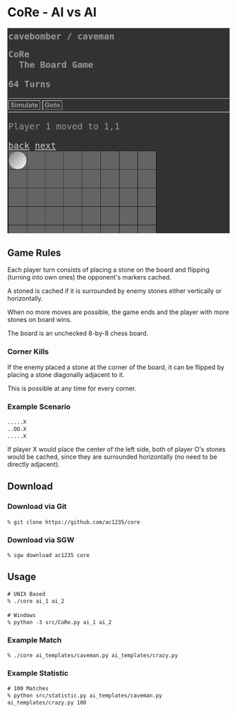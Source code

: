 # CoRe - AI vs AI

![](screenshot.png)

## Game Rules

Each player turn consists of placing a stone on the board
and flipping (turning into own ones) the opponent's markers cached.

A stoned is cached if it is surrounded by enemy stones either vertically or horizontally.

When no more moves are possible, the game ends and the player with more stones on board wins.

The board is an unchecked 8-by-8 chess board.

### Corner Kills

If the enemy placed a stone at the corner of the board,
it can be flipped by placing a stone diagonally adjacent to it.

This is possible at any time for every corner.

### Example Scenario

```
.....X
..OO.X
.....X
```

If player X would place the center of the left side, both of player O's stones would be cached,
since they are surrounded horizontally (no need to be directly adjacent).

## Download

### Download via Git

```
% git clone https://github.com/ac1235/core
```

### Download via SGW

```
% sgw download ac1235 core
```

## Usage

```
# UNIX Based
% ./core ai_1 ai_2

# Windows
% python -3 src/CoRe.py ai_1 ai_2
```

### Example Match

```
% ./core ai_templates/caveman.py ai_templates/crazy.py
```

### Example Statistic

```
# 100 Matches
% python src/statistic.py ai_templates/caveman.py ai_templates/crazy.py 100
```
